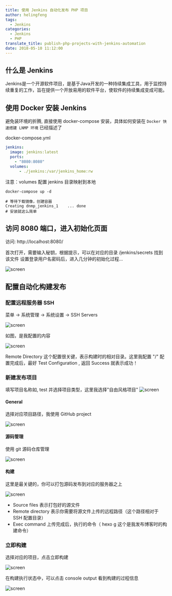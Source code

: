 ```yaml
---
title: 使用 Jenkins 自动化发布 PHP 项目
author: helingfeng
tags:
  - Jenkins
categories:
  - Jenkins
  - PHP
translate_title: publish-php-projects-with-jenkins-automation
date: 2018-05-10 11:12:00
---
```

## 什么是 Jenkins

Jenkins是一个开源软件项目，是基于Java开发的一种持续集成工具，用于监控持续重复的工作，旨在提供一个开放易用的软件平台，使软件的持续集成变成可能。

## 使用 Docker 安装 Jenkins

避免装环境的折腾, 直接使用 docker-compose 安装，具体如何安装在 `Docker 快速搭建 LNMP 环境` 已经描述了

docker-compose.yml

```yml
jenkins:
  image: jenkins:latest
  ports:
    - "8080:8080"
  volumes:
      - ./jenkins:/var/jenkins_home:rw
```
注意：volumes 配置 jenkins 目录映射到本地

```shell
docker-compose up -d 

# 等待下载镜像，创建容器
Creating dnmp_jenkins_1    ... done
# 安装就这么简单
```

## 访问 8080 端口，进入初始化页面

访问: http://localhost:8080/

首次打开，需要输入秘钥，根据提示，可以在对应的目录 /jenkins/secrets 找到该文件
设置登录用户名密码后，进入几分钟的初始化过程...

![screen](/images/screen_5.png)

## 配置自动化构建发布

### 配置远程服务器 SSH

菜单 -> 系统管理 -> 系统设置 ->  SSH Servers

![screen](/images/screen_7.png)

如图，是我配置的内容

![screen](/images/screen_8.png)

Remote Directory 这个配置很关键，表示构建时的相对目录。这里我配置 "/" 
配置完成后，最好 Test Configuration , 返回 Success 就表示成功！

### 新建发布项目

填写项目名称如, test
并选择项目类型，这里我选择"自由风格项目"
![screen](/images/screen_6.png)

#### General

选择对应项目路径，我使用 GitHub project 

![screen](/images/screen_9.png)

#### 源码管理

使用 git 源码仓库管理

![screen](/images/screen_10.png)

#### 构建

这里是最关键的，你可以打包源码发布到对应的服务器之上

![screen](/images/screen_11.png)

- Source files 表示打包好的源文件
- Remote directory 表示你需要将源文件上传的远程路径（这个路径相对于 SSH 配置目录）
- Exec command 上传完成后，执行的命令（ hexo g 这个是我发布博客时的构建命令）

### 立即构建

选择对应的项目，点击立即构建

![screen](/images/screen_12.png)

在构建执行状态中，可以点击 console output 看到构建的过程信息

![screen](/images/screen_13.png)


 










